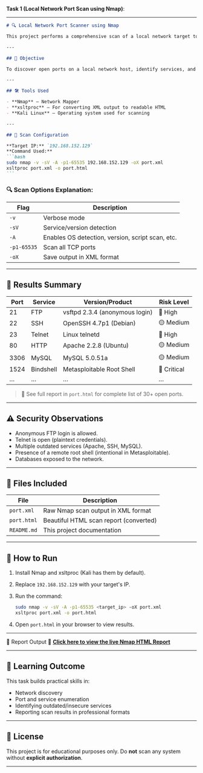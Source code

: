 **Task 1 (Local Network Port Scan using Nmap)**:

---

````markdown
# 🔍 Local Network Port Scanner using Nmap

This project performs a comprehensive scan of a local network target to identify open ports, running services, and potential security risks using the Nmap tool. It is part of a cybersecurity learning task aimed at understanding network exposure.

---

## 📌 Objective

To discover open ports on a local network host, identify services, and assess potential vulnerabilities.

---

## 🛠 Tools Used

- **Nmap** – Network Mapper
- **xsltproc** – For converting XML output to readable HTML
- **Kali Linux** – Operating system used for scanning

---

## 🧪 Scan Configuration

**Target IP:** `192.168.152.129`  
**Command Used:**
```bash
sudo nmap -v -sV -A -p1-65535 192.168.152.129 -oX port.xml
xsltproc port.xml -o port.html
```
````

### 🔍 Scan Options Explanation:

| Flag        | Description                                      |
| ----------- | ------------------------------------------------ |
| `-v`        | Verbose mode                                     |
| `-sV`       | Service/version detection                        |
| `-A`        | Enables OS detection, version, script scan, etc. |
| `-p1-65535` | Scan all TCP ports                               |
| `-oX`       | Save output in XML format                        |

---

## 📄 Results Summary

| Port | Service   | Version/Product                | Risk Level  |
| ---- | --------- | ------------------------------ | ----------- |
| 21   | FTP       | vsftpd 2.3.4 (anonymous login) | 🔴 High     |
| 22   | SSH       | OpenSSH 4.7p1 (Debian)         | 🟡 Medium   |
| 23   | Telnet    | Linux telnetd                  | 🔴 High     |
| 80   | HTTP      | Apache 2.2.8 (Ubuntu)          | 🟡 Medium   |
| 3306 | MySQL     | MySQL 5.0.51a                  | 🟡 Medium   |
| 1524 | Bindshell | Metasploitable Root Shell      | 🔴 Critical |
| …    | …         | …                              | …           |

> 📝 See full report in `port.html` for complete list of 30+ open ports.

---

## ⚠️ Security Observations

* Anonymous FTP login is allowed.
* Telnet is open (plaintext credentials).
* Multiple outdated services (Apache, SSH, MySQL).
* Presence of a remote root shell (intentional in Metasploitable).
* Databases exposed to the network.

---

## 📂 Files Included

| File        | Description                            |
| ----------- | -------------------------------------- |
| `port.xml`  | Raw Nmap scan output in XML format     |
| `port.html` | Beautiful HTML scan report (converted) |
| `README.md` | This project documentation             |

---

## 🚀 How to Run

1. Install Nmap and xsltproc (Kali has them by default).
2. Replace `192.168.152.129` with your target's IP.
3. Run the command:

   ```bash
   sudo nmap -v -sV -A -p1-65535 <target_ip> -oX port.xml
   xsltproc port.xml -o port.html
   ```
4. Open `port.html` in your browser to view results.

---

📄 Report Output
🔗 [**Click here to view the live Nmap HTML Report**](https://ranjith241.neocities.org/port)

---

## 🧠 Learning Outcome

This task builds practical skills in:

* Network discovery
* Port and service enumeration
* Identifying outdated/insecure services
* Reporting scan results in professional formats

---

## 📜 License

This project is for educational purposes only. Do **not** scan any system without **explicit authorization**.

---
